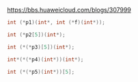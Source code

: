 https://bbs.huaweicloud.com/blogs/307999

```c
int (*p1)(int*, int (*f)(int*));

int (*p2[5])(int*);

int (*(*p3)[5])(int*);

int*(*(*p4)(int*))(int*);

int (*(*p5)(int*))[5];
```
